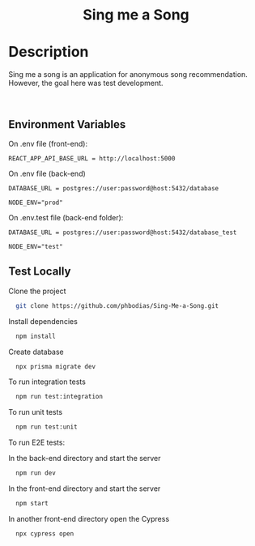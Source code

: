 <h1 align="center">
  Sing me a Song
</h1>

# Description

Sing me a song is an application for anonymous song recommendation. However, the goal here was test development.

</br>

## Environment Variables

On .env file (front-end):

`REACT_APP_API_BASE_URL = http://localhost:5000`

On .env file (back-end)

`DATABASE_URL = postgres://user:password@host:5432/database`

`NODE_ENV="prod"`

On .env.test file (back-end folder):

`DATABASE_URL = postgres://user:password@host:5432/database_test`

`NODE_ENV="test"`

## Test Locally

Clone the project

```bash
  git clone https://github.com/phbodias/Sing-Me-a-Song.git
```

Install dependencies


```bash
  npm install
```

Create database
```bash
  npx prisma migrate dev
```

To run integration tests

```bash
  npm run test:integration
```

To run unit tests

```bash
  npm run test:unit
```

To run E2E tests:

In the back-end directory and start the server

```bash
  npm run dev
```

In the front-end directory and start the server

```bash
  npm start
```

In another front-end directory open the Cypress

```bash
  npx cypress open
```
